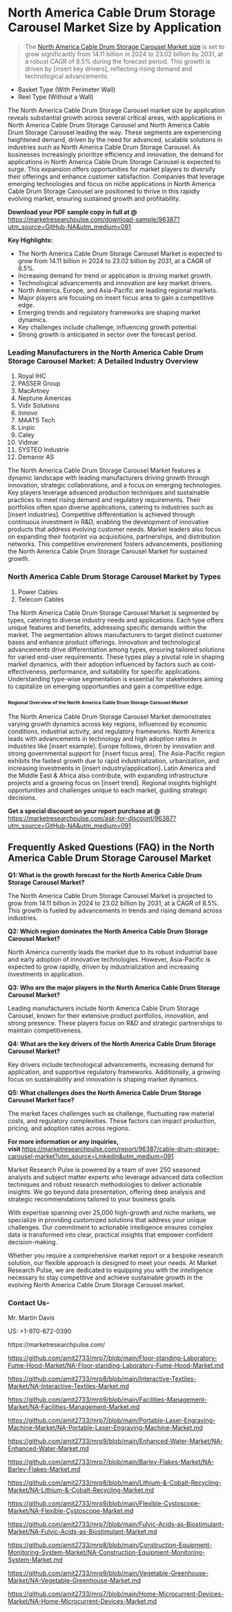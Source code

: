 <h1>North America Cable Drum Storage Carousel Market&nbsp;Size by Application</h1><blockquote><p>The <a href="https://marketresearchpulse.com/download-sample/96387?utm_source=GitHub-NA&amp;utm_medium=091">North America Cable Drum Storage Carousel Market size</a> is set to grow significantly from 14.11 billion in 2024 to 23.02 billion by 2031, at a robust CAGR of 8.5% during the forecast period. This growth is driven by [insert key drivers], reflecting rising demand and technological advancements.</p></blockquote><ul><li>Basket Type (With Perimeter Wall)<li> Reel Type (Without a Wall)</li></ul><p>The North America Cable Drum Storage Carousel market size by application reveals substantial growth across several critical areas, with applications in North America Cable Drum Storage Carousel and North America Cable Drum Storage Carousel leading the way. These segments are experiencing heightened demand, driven by the need for advanced, scalable solutions in industries such as North America Cable Drum Storage Carousel. As businesses increasingly prioritize efficiency and innovation, the demand for applications in North America Cable Drum Storage Carousel is expected to surge. This expansion offers opportunities for market players to diversify their offerings and enhance customer satisfaction. Companies that leverage emerging technologies and focus on niche applications in North America Cable Drum Storage Carousel are positioned to thrive in this rapidly evolving market, ensuring sustained growth and profitability.</p><p><strong>Download your PDF sample copy in full at @ </strong><a href="https://marketresearchpulse.com/download-sample/96387?utm_source=GitHub-NA&amp;utm_medium=091">https://marketresearchpulse.com/download-sample/96387?utm_source=GitHub-NA&amp;utm_medium=091</a></p><p><strong>Key Highlights: </strong></p><ul><li>The North America Cable Drum Storage Carousel Market is expected to grow from 14.11 billion in 2024 to 23.02 billion by 2031, at a CAGR of 8.5%.</li><li>Increasing demand for trend or application is driving market growth.</li><li>Technological advancements and innovation are key market drivers.</li><li>North America, Europe, and Asia-Pacific are leading regional markets.</li><li>Major players are focusing on insert focus area to gain a competitive edge.</li><li>Emerging trends and regulatory frameworks are shaping market dynamics.</li><li>Key challenges include challenge, influencing growth potential.</li><li>Strong growth is anticipated in sector over the forecast period.</li></ul><h3>Leading Manufacturers in the North America Cable Drum Storage Carousel Market: A Detailed Industry Overview</h3><ol><li>Royal IHC</li><li>PASSER Group</li><li>MacArtney</li><li>Neptune Americas</li><li>Vidir Solutions</li><li>Innovo</li><li>MAATS Tech</li><li>Linpic</li><li>Caley</li><li>Vidmar</li><li>SYSTEO Industrie</li><li>Demanor AS</li></ol><div class="flex max-w-full flex-col flex-grow"><div class="min-h-8 text-message flex w-full flex-col items-end gap-2 whitespace-normal break-words [.text-message+&amp;]:mt-5" dir="auto" data-message-author-role="assistant" data-message-id="fd8432e4-4910-450d-b182-61b7bfb0a01f" data-message-model-slug="gpt-4o"><div class="flex w-full flex-col gap-1 empty:hidden first:pt-[3px]"><div class="markdown prose w-full break-words dark:prose-invert light"><p>The North America Cable Drum Storage Carousel Market features a dynamic landscape with leading manufacturers driving growth through innovation, strategic collaborations, and a focus on emerging technologies. Key players leverage advanced production techniques and sustainable practices to meet rising demand and regulatory requirements. Their portfolios often span diverse applications, catering to industries such as [insert industries]. Competitive differentiation is achieved through continuous investment in R&amp;D, enabling the development of innovative products that address evolving customer needs. Market leaders also focus on expanding their footprint via acquisitions, partnerships, and distribution networks. This competitive environment fosters advancements, positioning the North America Cable Drum Storage Carousel Market for sustained growth.</p></div></div></div></div><h3>North America Cable Drum Storage Carousel Market by Types</h3><ol><li>Power Cables<li> Telecom Cables</li></ol><div class="flex max-w-full flex-col flex-grow"><div class="min-h-8 text-message flex w-full flex-col items-end gap-2 whitespace-normal break-words [.text-message+&amp;]:mt-5" dir="auto" data-message-author-role="assistant" data-message-id="084470be-0bb7-4664-bddf-5156b4f41249" data-message-model-slug="gpt-4o-mini"><div class="flex w-full flex-col gap-1 empty:hidden first:pt-[3px]"><div class="markdown prose w-full break-words dark:prose-invert light"><p>The North America Cable Drum Storage Carousel Market is segmented by types, catering to diverse industry needs and applications. Each type offers unique features and benefits, addressing specific demands within the market. The segmentation allows manufacturers to target distinct customer bases and enhance product offerings. Innovation and technological advancements drive differentiation among types, ensuring tailored solutions for varied end-user requirements. These types play a pivotal role in shaping market dynamics, with their adoption influenced by factors such as cost-effectiveness, performance, and suitability for specific applications. Understanding type-wise segmentation is essential for stakeholders aiming to capitalize on emerging opportunities and gain a competitive edge.</p></div></div></div></div><h3><span style="font-size: 11px;">Regional Overview of the North America Cable Drum Storage Carousel Market</span></h3><div class="flex max-w-full flex-col flex-grow"><div class="min-h-8 text-message flex w-full flex-col items-end gap-2 whitespace-normal break-words [.text-message+&amp;]:mt-5" dir="auto" data-message-author-role="assistant" data-message-id="e9038762-ce64-4e30-91c9-9bd413514231" data-message-model-slug="gpt-4o-mini"><div class="flex w-full flex-col gap-1 empty:hidden first:pt-[3px]"><div class="markdown prose w-full break-words dark:prose-invert light"><p>The North America Cable Drum Storage Carousel Market demonstrates varying growth dynamics across key regions, influenced by economic conditions, industrial activity, and regulatory frameworks. North America leads with advancements in technology and high adoption rates in industries like [insert example]. Europe follows, driven by innovation and strong governmental support for [insert focus area]. The Asia-Pacific region exhibits the fastest growth due to rapid industrialization, urbanization, and increasing investments in [insert industry/application]. Latin America and the Middle East &amp; Africa also contribute, with expanding infrastructure projects and a growing focus on [insert trend]. Regional insights highlight opportunities and challenges unique to each market, guiding strategic decisions.</p></div></div></div></div><p><strong>Get a special discount on your report purchase at @ </strong><a href="https://marketresearchpulse.com/ask-for-discount/96387?utm_source=GitHub-NA&amp;utm_medium=091">https://marketresearchpulse.com/ask-for-discount/96387?utm_source=GitHub-NA&amp;utm_medium=091</a></p><h2>Frequently Asked Questions (FAQ) in the North America Cable Drum Storage Carousel Market</h2><p><strong>Q1: What is the growth forecast for the North America Cable Drum Storage Carousel Market?</strong></p><p>The North America Cable Drum Storage Carousel Market is projected to grow from 14.11 billion in 2024 to 23.02 billion by 2031, at a CAGR of 8.5%. This growth is fueled by advancements in trends and rising demand across industries.</p><p><strong>Q2: Which region dominates the North America Cable Drum Storage Carousel Market?</strong></p><p>North America currently leads the market due to its robust industrial base and early adoption of innovative technologies. However, Asia-Pacific is expected to grow rapidly, driven by industrialization and increasing investments in application.</p><p><strong>Q3: Who are the major players in the North America Cable Drum Storage Carousel Market?</strong></p><p>Leading manufacturers include North America Cable Drum Storage Carousel, known for their extensive product portfolios, innovation, and strong presence. These players focus on R&amp;D and strategic partnerships to maintain competitiveness.</p><p><strong>Q4: What are the key drivers of the North America Cable Drum Storage Carousel Market?</strong></p><p>Key drivers include technological advancements, increasing demand for application, and supportive regulatory frameworks. Additionally, a growing focus on sustainability and innovation is shaping market dynamics.</p><p><strong>Q5: What challenges does the North America Cable Drum Storage Carousel Market face?</strong></p><p>The market faces challenges such as challenge, fluctuating raw material costs, and regulatory complexities. These factors can impact production, pricing, and adoption rates across regions.</p><p><strong>For more information or any inquiries, visit&nbsp;</strong><a href="https://marketresearchpulse.com/report/96387/cable-drum-storage-carousel-market?utm_source=Linkedin&utm_medium=091">https://marketresearchpulse.com/report/96387/cable-drum-storage-carousel-market?utm_source=Linkedin&utm_medium=091</a></p><p>Market Research Pulse is powered by a team of over 250 seasoned analysts and subject matter experts who leverage advanced data collection techniques and robust research methodologies to deliver actionable insights. We go beyond data presentation, offering deep analysis and strategic recommendations tailored to your business goals.</p><p>With expertise spanning over 25,000 high-growth and niche markets, we specialize in providing customized solutions that address your unique challenges. Our commitment to actionable intelligence ensures complex data is transformed into clear, practical insights that empower confident decision-making.</p><p>Whether you require a comprehensive market report or a bespoke research solution, our flexible approach is designed to meet your needs. At Market Research Pulse, we are dedicated to equipping you with the intelligence necessary to stay competitive and achieve sustainable growth in the evolving North America Cable Drum Storage Carousel market.</p><h3><strong>Contact Us-</strong></h3><p>Mr. Martin Davis</p><p>US: +1-970-672-0390</p><p>https://marketresearchpulse.com/</p><p><a href="https://github.com/amit2733/mrp7/blob/main/Floor-standing-Laboratory-Fume-Hood-Market/NA-Floor-standing-Laboratory-Fume-Hood-Market.md">https://github.com/amit2733/mrp7/blob/main/Floor-standing-Laboratory-Fume-Hood-Market/NA-Floor-standing-Laboratory-Fume-Hood-Market.md</a></p><p><a href="https://github.com/amit2733/mrp8/blob/main/Interactive-Textiles-Market/NA-Interactive-Textiles-Market.md">https://github.com/amit2733/mrp8/blob/main/Interactive-Textiles-Market/NA-Interactive-Textiles-Market.md</a></p><p><a href="https://github.com/amit2733/mrp9/blob/main/Facilities-Management-Market/NA-Facilities-Management-Market.md">https://github.com/amit2733/mrp9/blob/main/Facilities-Management-Market/NA-Facilities-Management-Market.md</a></p><p><a href="https://github.com/amit2733/mrp7/blob/main/Portable-Laser-Engraving-Machine-Market/NA-Portable-Laser-Engraving-Machine-Market.md">https://github.com/amit2733/mrp7/blob/main/Portable-Laser-Engraving-Machine-Market/NA-Portable-Laser-Engraving-Machine-Market.md</a></p><p><a href="https://github.com/amit2733/mrp9/blob/main/Enhanced-Water-Market/NA-Enhanced-Water-Market.md">https://github.com/amit2733/mrp9/blob/main/Enhanced-Water-Market/NA-Enhanced-Water-Market.md</a></p><p><a href="https://github.com/amit2733/mrp7/blob/main/Barley-Flakes-Market/NA-Barley-Flakes-Market.md">https://github.com/amit2733/mrp7/blob/main/Barley-Flakes-Market/NA-Barley-Flakes-Market.md</a></p><p><a href="https://github.com/amit2733/mrp8/blob/main/Lithium-&-Cobalt-Recycling-Market/NA-Lithium-&-Cobalt-Recycling-Market.md">https://github.com/amit2733/mrp8/blob/main/Lithium-&-Cobalt-Recycling-Market/NA-Lithium-&-Cobalt-Recycling-Market.md</a></p><p><a href="https://github.com/amit2733/mrp9/blob/main/Flexible-Cystoscope-Market/NA-Flexible-Cystoscope-Market.md">https://github.com/amit2733/mrp9/blob/main/Flexible-Cystoscope-Market/NA-Flexible-Cystoscope-Market.md</a></p><p><a href="https://github.com/amit2733/mrp7/blob/main/Fulvic-Acids-as-Biostimulant-Market/NA-Fulvic-Acids-as-Biostimulant-Market.md">https://github.com/amit2733/mrp7/blob/main/Fulvic-Acids-as-Biostimulant-Market/NA-Fulvic-Acids-as-Biostimulant-Market.md</a></p><p><a href="https://github.com/amit2733/mrp8/blob/main/Construction-Equipment-Monitoring-System-Market/NA-Construction-Equipment-Monitoring-System-Market.md">https://github.com/amit2733/mrp8/blob/main/Construction-Equipment-Monitoring-System-Market/NA-Construction-Equipment-Monitoring-System-Market.md</a></p><p><a href="https://github.com/amit2733/mrp9/blob/main/Vegetable-Greenhouse-Market/NA-Vegetable-Greenhouse-Market.md">https://github.com/amit2733/mrp9/blob/main/Vegetable-Greenhouse-Market/NA-Vegetable-Greenhouse-Market.md</a></p><p><a href="https://github.com/amit2733/mrp7/blob/main/Home-Microcurrent-Devices-Market/NA-Home-Microcurrent-Devices-Market.md">https://github.com/amit2733/mrp7/blob/main/Home-Microcurrent-Devices-Market/NA-Home-Microcurrent-Devices-Market.md</a></p>
